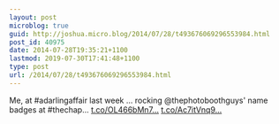 ```yaml
---
layout: post
microblog: true
guid: http://joshua.micro.blog/2014/07/28/t493676069296553984.html
post_id: 40975
date: 2014-07-28T19:35:21+1100
lastmod: 2019-07-30T17:41:48+1100
type: post
url: /2014/07/28/t493676069296553984.html
---
```

Me, at #adarlingaffair last week ... rocking @thephotoboothguys' name badges at #thechap... [t.co/OL466bMn7...](http://t.co/OL466bMn74) [t.co/Ac7itVnq9...](http://t.co/Ac7itVnq9p)
